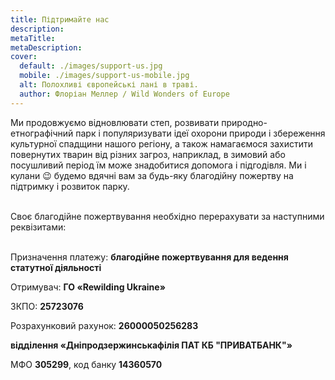 ```yaml
---
title: Підтримайте нас
description: 
metaTitle: 
metaDescription:
cover:
  default: ./images/support-us.jpg
  mobile: ./images/support-us-mobile.jpg
  alt: Полохливі європейські лані в траві.
  author: Флоріан Меллер / Wild Wonders of Europe 
---
```

Ми продовжуємо відновлювати степ, розвивати природно-етнографічний парк і популяризувати ідеї охорони природи і збереження культурної спадщини нашого регіону, а також намагаємося захистити повернутих тварин від різних загроз, наприклад, в зимовий або посушливий період їм може знадобитися допомога і підгодівля. Ми і кулани 😉 будемо вдячні вам за будь-яку благодійну пожертву на підтримку і розвиток парку.    
<br />


Своє благодійне пожертвування необхідно перерахувати за наступними реквізитами:    
<br />


Призначення платежу: **благодійне пожертвування для ведення статутної діяльності**

Отримувач: **ГО «Rewilding Ukraine»**

ЗКПО: **25723076**

Розрахунковий рахунок: **26000050256283**

**відділення «Дніпродзержинськафілія ПАТ КБ "ПРИВАТБАНК"»**

МФО **305299**, код банку **14360570**
